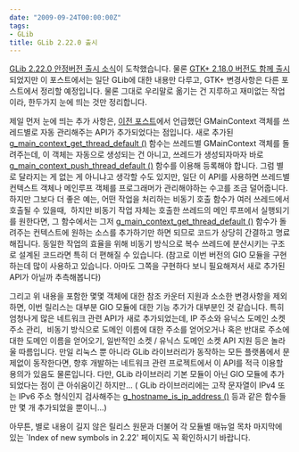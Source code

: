```yaml
---
date: "2009-09-24T00:00:00Z"
tags:
- GLib
title: GLib 2.22.0 출시
---
```


[GLib 2.22.0 안정버전 출시 소식](http://mail.gnome.org/archives/gtk-devel-list/2009-September/msg00053.html)이 도착했습니다. 물론 [GTK+ 2.18.0 버전도 함께 출시](http://mail.gnome.org/archives/gtk-devel-list/2009-September/msg00054.html)되었지만 이 포스트에서는 일단 GLib에 대한 내용만 다루고, GTK+ 변경사항은 다른 포스트에서 정리할 예정입니다. 물론 그대로 우리말로 옮기는 건 지루하고 재미없는 작업이라, 한두가지 눈에 띄는 것만 정리합니다.

제일 먼저 눈에 띄는 추가 사항은, [이전 포스트](/2009/09/21/using-glib-mainloop/)에서 언급했던 GMainContext 객체를 쓰레드별로 자동 관리해주는 API가 추가되었다는 점입니다. 새로 추가된 [g\_main\_context\_get\_thread\_default ()](http://library.gnome.org/devel/glib/stable/glib-The-Main-Event-Loop.html#g-main-context-get-thread-default) 함수는 쓰레드별 GMainContext 객체를 돌려주는데, 이 객체는 자동으로 생성되는 건 아니고, 쓰레드가 생성되자마자 바로 [g\_main\_context\_push\_thread\_default ()](http://library.gnome.org/devel/glib/stable/glib-The-Main-Event-Loop.html#g-main-context-push-thread-default) 함수를 이용해 등록해야 합니다. 그럼 별로 달라지는 게 없는 게 아니냐고 생각할 수도 있지만, 일단 이 API를 사용하면 쓰레드별 컨텍스트 객체나 메인루프 객체를 프로그래머가 관리해야하는 수고를 조금 덜어줍니다. 하지만 그보다 더 좋은 예는, 어떤 작업을 처리하는 비동기 호출 함수가 여러 쓰레드에서 호출될 수 있을때,  하지만 비동기 작업 자체는 호출한 쓰레드의 메인 루프에서 실행되기를 원한다면, 그 함수에서는 그저 [g\_main\_context\_get\_thread\_default ()](http://library.gnome.org/devel/glib/stable/glib-The-Main-Event-Loop.html#g-main-context-get-thread-default) 함수가 돌려주는 컨텍스트에 원하는 소스를 추가하기만 하면 되므로 코드가 상당히 간결하고 명료해집니다. 동일한 작업의 효율을 위해 비동기 방식으로 복수 쓰레드에 분산시키는 구조로 설계된 코드라면 특히 더 편해질 수 있습니다. (참고로 이번 버전의 GIO 모듈을 구현하는데 많이 사용하고 있습니다. 아마도 그쪽을 구현하다 보니 필요해져서 새로 추가된 API가 아닐까 추측해봅니다)

그리고 위 내용을 포함한 몇몇 객체에 대한 참조 카운터 지원과 소소한 변경사항을 제외하면, 이번 릴리스는 대부분 GIO 모듈에 대한 기능 추가가 대부분인 것 같습니다. 특히 엄청나게 많은 네트워크 관련 API가 새로 추가되었는데, IP 주소와 유닉스 도메인 소켓 주소 관리,  비동기 방식으로 도메인 이름에 대한 주소를 얻어오거나 혹은 반대로 주소에 대한 도메인 이름을 얻어오기, 일반적인 소켓 / 유닉스 도메인 소켓 API 지원 등은 놀라울 따름입니다. 만일 리눅스 뿐 아니라 GLib 라이브러리가 동작하는 모든 플랫폼에서 문제없이 동작한다면, 향후 개발하는 네트워크 관련 프로젝트에서 이 API를 적극 이용할 용의가 있음도 물론입니다. 다만, GLib 라이브러리 기본 모듈이 아닌 GIO 모듈에 추가되었다는 점이 큰 아쉬움이긴 하지만... ( GLib 라이브러리에는 고작 문자열이 IPv4 또는 IPv6 주소 형식인지 검사해주는 [g\_hostname\_is\_ip\_address ()](http://library.gnome.org/devel/glib/stable/glib-Hostname-Utilities.html#g-hostname-is-ip-address) 등과 같은 함수들만 몇 개 추가되었을 뿐이니...)

아무튼, 별로 내용이 길지 않은 릴리스 원문과 더불어 각 모듈별 매뉴얼 목차 마지막에 있는 \`Index of new symbols in 2.22' 페이지도 꼭 확인하시기 바랍니다.
